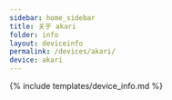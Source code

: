 ```yaml
---
sidebar: home_sidebar
title: 关于 akari
folder: info
layout: deviceinfo
permalink: /devices/akari/
device: akari
---
```

{% include templates/device_info.md %}
